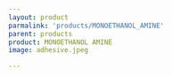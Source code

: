 ```yaml
---
layout: product
parmalink: 'products/MONOETHANOL_AMINE'
parent: products
product: MONOETHANOL AMINE 
image: adhesive.jpeg

---
```


